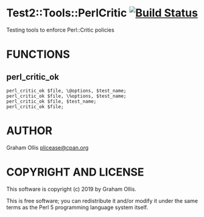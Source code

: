 # Test2::Tools::PerlCritic [![Build Status](https://secure.travis-ci.org/plicease/Test2-Tools-PerlCritic.png)](http://travis-ci.org/plicease/Test2-Tools-PerlCritic)

Testing tools to enforce Perl::Critic policies

# FUNCTIONS

## perl\_critic\_ok

    perl_critic_ok $file, \@options, $test_name;
    perl_critic_ok $file, \%options, $test_name;
    perl_critic_ok $file, $test_name;
    perl_critic_ok $file;

# AUTHOR

Graham Ollis <plicease@cpan.org>

# COPYRIGHT AND LICENSE

This software is copyright (c) 2019 by Graham Ollis.

This is free software; you can redistribute it and/or modify it under
the same terms as the Perl 5 programming language system itself.
